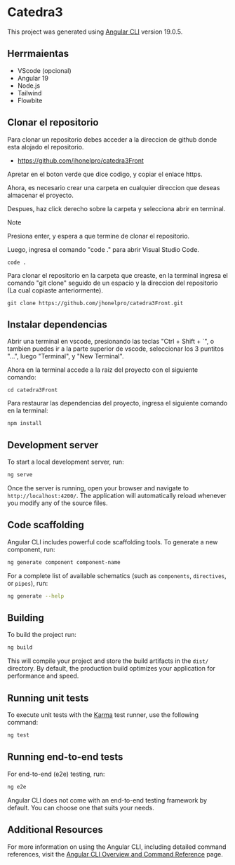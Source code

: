 # Catedra3

This project was generated using [Angular CLI](https://github.com/angular/angular-cli) version 19.0.5.

## Herrmaientas 

- VScode (opcional)
- Angular 19
- Node.js
- Tailwind
- Flowbite

## Clonar el repositorio

Para clonar un repositorio debes acceder a la direccion de github donde esta alojado el repositorio. 

- https://github.com/jhonelpro/catedra3Front

Apretar en el boton verde que dice codigo, y copiar el enlace https.

Ahora, es necesario crear una carpeta en cualquier direccion que deseas almacenar el proyecto.

Despues, haz click derecho sobre la carpeta  y selecciona abrir en terminal. 

> [!NOTE]
> Presiona enter, y espera a que termine de clonar el repositorio.

Luego, ingresa el comando "code ." para abrir Visual Studio Code.

```
code .
```
Para clonar el repositorio en la carpeta que creaste, en la terminal ingresa el comando "git clone" seguido de un espacio y la direccion del repositorio (La cual copiaste anteriormente).

```
git clone https://github.com/jhonelpro/catedra3Front.git
```

## Instalar dependencias

Abrir una terminal en vscode, presionando las teclas "Ctrl + Shift + `", o tambien puedes ir a la parte superior de vscode, seleccionar los 3 puntitos "...", luego "Terminal", y "New Terminal".

Ahora en la terminal accede a la raiz del proyecto con el siguiente comando:

```
cd catedra3Front
```

Para restaurar las dependencias del proyecto, ingresa el siguiente comando en la terminal:

```
npm install
```

## Development server

To start a local development server, run:

```bash
ng serve
```

Once the server is running, open your browser and navigate to `http://localhost:4200/`. The application will automatically reload whenever you modify any of the source files.

## Code scaffolding

Angular CLI includes powerful code scaffolding tools. To generate a new component, run:

```bash
ng generate component component-name
```

For a complete list of available schematics (such as `components`, `directives`, or `pipes`), run:

```bash
ng generate --help
```

## Building

To build the project run:

```bash
ng build
```

This will compile your project and store the build artifacts in the `dist/` directory. By default, the production build optimizes your application for performance and speed.

## Running unit tests

To execute unit tests with the [Karma](https://karma-runner.github.io) test runner, use the following command:

```bash
ng test
```

## Running end-to-end tests

For end-to-end (e2e) testing, run:

```bash
ng e2e
```

Angular CLI does not come with an end-to-end testing framework by default. You can choose one that suits your needs.

## Additional Resources

For more information on using the Angular CLI, including detailed command references, visit the [Angular CLI Overview and Command Reference](https://angular.dev/tools/cli) page.